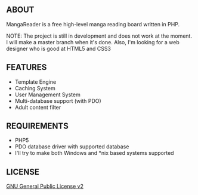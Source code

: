 ## ABOUT
MangaReader is a free high-level manga reading board written in PHP.

NOTE: The project is still in development and does not work at the moment. I will make a master branch when it's done. Also, I'm looking for a web designer who is good at HTML5 and CSS3

## FEATURES
- Template Engine
- Caching System
- User Management System
- Multi-database support (with PDO)
- Adult content filter

## REQUIREMENTS
- PHP5
- PDO database driver with supported database
- I'll try to make both Windows and \*nix based systems supported


## LICENSE
[GNU General Public License v2](http://opensource.org/licenses/GPL-3.0)
